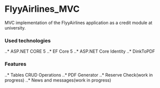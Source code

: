 # FlyyAirlines_MVC

MVC implementation of the FlyyAirlines application as a credit module at university.

### Used technologies
..* ASP.NET CORE 5
..* EF Core 5
..* ASP.NET Core Identity
..* DinkToPDF

### Features
..* Tables CRUD Operations
..* PDF Generator
..* Reserve Check(work in progress)
..* News and messages(work in progress)
